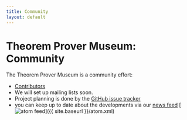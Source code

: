 ```yaml
---
title: Community
layout: default
---
```


# Theorem Prover Museum: Community

The Theorem Prover Museum is a community effort:

* [Contributors](/contributors/)
* We will set up mailing lists soon.
* Project planning is done by the [GitHub issue tracker](https://github.com/theoremprover-museum/theoremprover-museum.github.io/issues)
* you can keep up to date about the developments via our [news feed](/news/) [<img class="icon" src="{{ site.baseurl }}/public/feed.png" alt="atom feed">]({{ site.baseurl }}/atom.xml)


